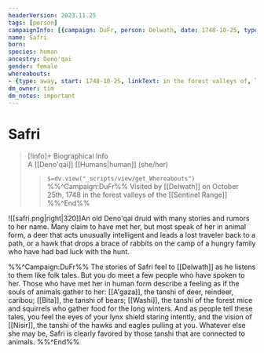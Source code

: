```yaml
---
headerVersion: 2023.11.25
tags: [person]
campaignInfo: [{campaign: DuFr, person: Delwath, date: 1748-10-25, type: visited }]
name: Safri
born:
species: human
ancestry: Deno'qai
gender: female
whereabouts:
- {type: away, start: 1748-10-25, linkText: in the forest valleys of, location: Sentinel Range}
dm_owner: tim
dm_notes: important
---
```

# Safri
>[!info]+ Biographical Info  
> A [[Deno'qai]] [[Humans|human]] (she/her)  
>> `$=dv.view("_scripts/view/get_Whereabouts")`  
>> %%^Campaign:DuFr%% Visited by [[Delwath]] on October 25th, 1748 in the forest valleys of the [[Sentinel Range]] %%^End%%

![[safri.png|right|320]]An old Deno'qai druid with many stories and rumors to her name. Many claim to have met her, but most speak of her in animal form, a deer that acts unusually intelligent and leads a lost traveler back to a path, or a hawk that drops a brace of rabbits on the camp of a hungry family who have had bad luck with the hunt.

%%^Campaign:DuFr%%
The stories of Safri feel to [[Delwath]] as he listens to them like folk tales. But you do meet a few people who have spoken to her. Those who have met her in human form describe a feeling as if the souls of animals gather to her: [[A'gaza]], the tanshi of deer, reindeer, caribou; [[Bita]], the tanshi of bears; [[Washi]], the tanshi of the forest mice and squirrels who gather food for the long winters. And as people tell these tales, you feel the eyes of your lynx shield staring intently, and the vision of [[Nisir]], the tanshi of the hawks and eagles pulling at you. Whatever else she may be, Safri is clearly favored by those tanshi that are connected to animals.
%%^End%%
